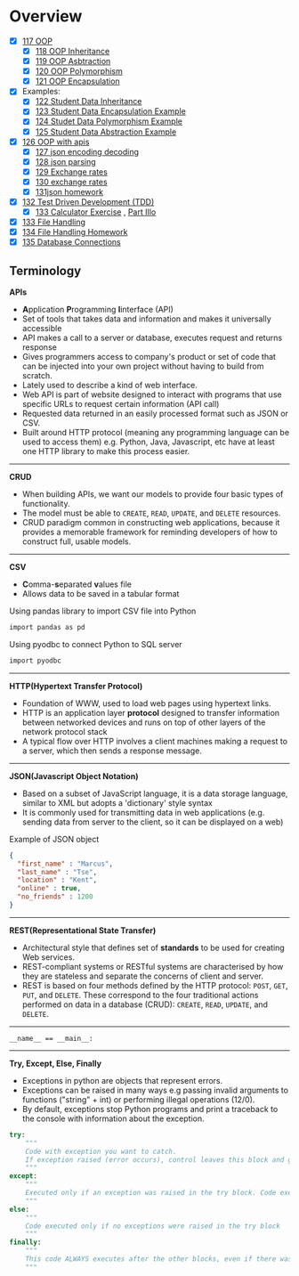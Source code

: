 # Overview
- [x] [117 OOP](https://github.com/marwai/oop)   
    - [x] [118 OOP Inheritance](https://github.com/marwai/oop_inheritance)
    - [x] [119 OOP Asbtraction](https://github.com/marwai/oop_abstraction)
    - [x] [120 OOP Polymorphism](https://github.com/marwai/oop_polymorphism)
    - [x] [121 OOP Encapsulation](https://github.com/marwai/DevOps/tree/master/oop_encapsulation)
- [x] Examples: 
    - [x] [122 Student Data Inheritance](https://github.com/marwai/student_data_inheritance)
    - [x] [123 Student Data Encapsulation Example](https://github.com/marwai/DevOps/tree/master/student_data_encapsulation)
    - [x] [124 Studet Data Polymorphism Example](https://github.com/marwai/student_data_polymorphism)
    - [x] [125 Student Data Abstraction Example](https://github.com/marwai/student_data_abstraction)     
- [x] [126 OOP with apis](https://github.com/marwai/DevOps/tree/master/oop_with_apis)  
    - [x] [127 json encoding decoding](https://github.com/marwai/DevOps/blob/master/oop_with_apis/json_encoding_decoding.py)
    - [x] [128 json parsing](https://github.com/marwai/DevOps/blob/master/oop_with_apis/json_parsing_with_api.py)
    - [x] [129 Exchange rates](https://github.com/marwai/DevOps/blob/master/oop_with_apis/json_exchange_rates.py)
    - [x] [130 exchange rates](https://github.com/marwai/DevOps/blob/master/oop_with_apis/exchange_rates.json) 
    - [x] [131json homework](https://github.com/marwai/DevOps/blob/master/oop_with_apis/json_api_homework.py)
- [x] [132 Test Driven Development (TDD)](https://github.com/marwai/DevOps/tree/master/python_tdd_pytest)
    - [x] [133 Calculator Exercise](https://github.com/marwai/DevOps/blob/master/devops_training/week_4_python_week_project/day_three/in_class_calc.py) , [Part IIlo](https://github.com/marwai/DevOps/blob/master/devops_training/week_4_python_week_project/day_three/in_class_calc_test.py)
- [x] [133 File Handling](https://github.com/marwai/DevOps/tree/master/filehandlingclasses)
- [x] [134 File Handling Homework](https://github.com/marwai/DevOps/tree/master/filehandlingclasshomework) 
- [x] [135 Database Connections](https://github.com/marwai/DevOps/tree/master/database_connections)

## Terminology

**APIs**
- **A**pplication **P**rogramming **I**interface (API)
- Set of tools that takes data and information and makes it universally accessible
- API makes a call to a server or database, executes request and returns response
- Gives programmers access to company's product or set of code that can be injected into your own project without having to build from scratch.
- Lately used to describe a kind of web interface.
- Web API is part of website designed to interact with programs that use specific URLs to request certain information (API call)
- Requested data returned in an easily processed format such as JSON or CSV.
- Built around HTTP protocol (meaning any programming language can be used to access them) e.g. Python, Java, Javascript, etc have at least one HTTP library to make this process easier.

---

**CRUD**
- When building APIs, we want our models to provide four basic types of functionality.
- The model must be able to `CREATE`, `READ`, `UPDATE`, and `DELETE` resources.
- CRUD paradigm common in constructing web applications, because it provides a memorable framework for reminding developers of how to construct full, usable models.

---
**CSV**
- **C**omma-**s**eparated **v**alues file
- Allows data to be saved in a tabular format 

Using pandas library to import CSV file into Python 
```bash
import pandas as pd
```

Using pyodbc to connect Python to SQL server
```bash
import pyodbc
```
---

**HTTP(Hypertext Transfer Protocol)**
- Foundation of WWW, used to load web pages using hypertext links.
- HTTP is an application layer **protocol** designed to transfer information between networked devices and runs on top of other layers of the network protocol stack
- A typical flow over HTTP involves a client machines making a request to a server, which then sends a response message.

---

**JSON(Javascript Object Notation)**
- Based on a subset of JavaScript language, it is a data storage language, similar to XML but adopts a 'dictionary' style syntax
- It is commonly used for transmitting data in web applications (e.g. sending data from server to the client, so it can be displayed on a web)

Example of JSON object
```json
{
  "first_name" : "Marcus",
  "last_name" : "Tse",
  "location" : "Kent",
  "online" : true,
  "no_friends" : 1200
}
```

---
**REST(Representational State Transfer)**
- Architectural style that defines set of **standards** to be used for creating Web services.
- REST-compliant systems or RESTful systems are characterised by how they are stateless and separate the concerns of client and server.
- REST is based on four methods defined by the HTTP protocol: `POST`, `GET`, `PUT`, and `DELETE`. These correspond to the four traditional actions performed on data in a database (CRUD): `CREATE`, `READ`, `UPDATE`, and `DELETE`.
---


`__name__ == __main__:`

---

**Try, Except, Else, Finally**
- Exceptions in python are objects that represent errors.
- Exceptions can be raised in many ways e.g passing invalid arguments to functions ("string" + int) or performing illegal operations (12/0).
- By default, exceptions stop Python programs and print a traceback to the console with information about the exception.

```python
try:
    """
    Code with exception you want to catch. 
    If exception raised (error occurs), control leaves this block and goes to except block
    """
except:
    """
    Executed only if an exception was raised in the try block. Code executed in this block is like normal code. 
    """
else:
    """
    Code executed only if no exceptions were raised in the try block
    """
finally:
    """
    This code ALWAYS executes after the other blocks, even if there was an uncaught exception or a return statement in one of the other blocks.
    """
```